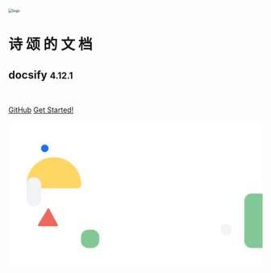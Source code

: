 <!-- coverpage.md -->

<img src="/media/Logo.png" alt="logo" style="zoom: 50%;" />

<br>

# 诗 颂 的 文 档

## docsify <small>**4.12.1**</small>

<br>

[GitHub](https://github.com/harrisblog/docsify/) [Get Started!](/README)

<!-- 背景图片 -->

![](media/bg.svg)
